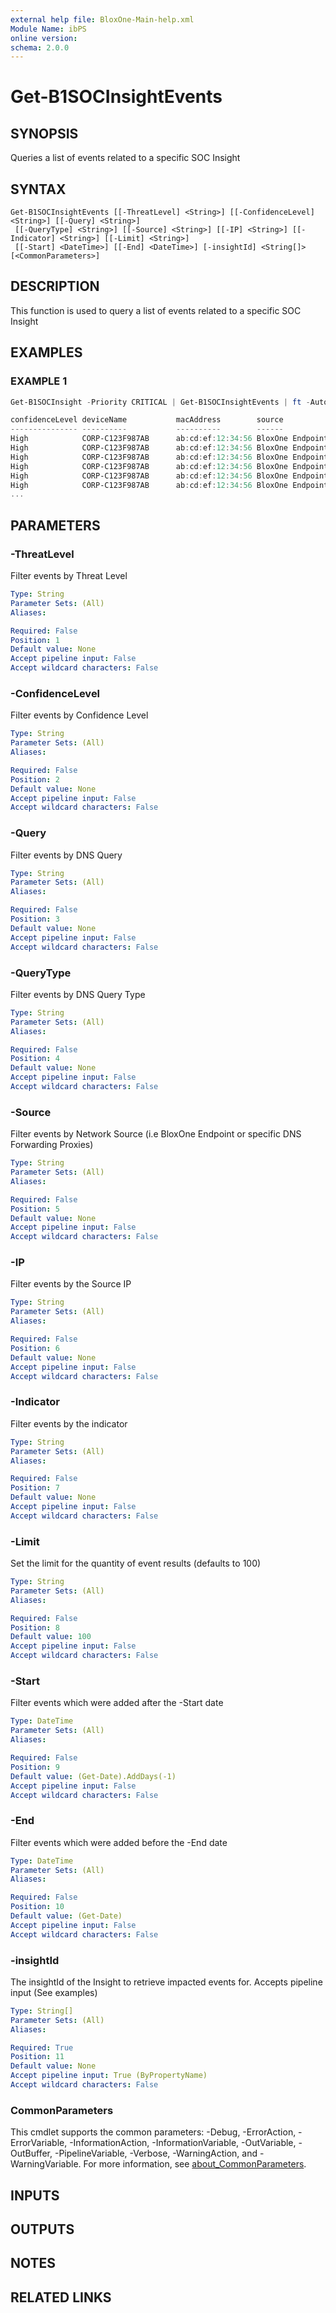 ```yaml
---
external help file: BloxOne-Main-help.xml
Module Name: ibPS
online version:
schema: 2.0.0
---
```


# Get-B1SOCInsightEvents

## SYNOPSIS
Queries a list of events related to a specific SOC Insight

## SYNTAX

```
Get-B1SOCInsightEvents [[-ThreatLevel] <String>] [[-ConfidenceLevel] <String>] [[-Query] <String>]
 [[-QueryType] <String>] [[-Source] <String>] [[-IP] <String>] [[-Indicator] <String>] [[-Limit] <String>]
 [[-Start] <DateTime>] [[-End] <DateTime>] [-insightId] <String[]> [<CommonParameters>]
```

## DESCRIPTION
This function is used to query a list of events related to a specific SOC Insight

## EXAMPLES

### EXAMPLE 1
```powershell
Get-B1SOCInsight -Priority CRITICAL | Get-B1SOCInsightEvents | ft -AutoSize

confidenceLevel deviceName           macAddress        source           osVersion    action         policy                   deviceIp       query                                                                                                   queryType
--------------- ----------           ----------        ------           ---------    ------         ------                   --------       -----                                                                                                   ---------
High            CORP-C123F987AB      ab:cd:ef:12:34:56 BloxOne Endpoint macOS 14.2.1 Block          Global_Security_Policy   212.204.104.50 gdgdxsrgbxdfbgcxv.com                                                                                   A
High            CORP-C123F987AB      ab:cd:ef:12:34:56 BloxOne Endpoint macOS 14.2.1 Block          Global_Security_Policy   80.153.81.224  fsfsef4wetrfeswg.com                                                                                    A
High            CORP-C123F987AB      ab:cd:ef:12:34:56 BloxOne Endpoint macOS 14.2.1 Block          Global_Security_Policy   80.153.81.224  fsfsef4wetrfeswg.com                                                                                    A
High            CORP-C123F987AB      ab:cd:ef:12:34:56 BloxOne Endpoint macOS 14.2.1 Block          Global_Security_Policy   212.204.104.50 vvv.fsgfsdxvxgddbn.vxgvr.xvfd.xvdxsv.dodgywebsite.com                                                   SRV
High            CORP-C123F987AB      ab:cd:ef:12:34:56 BloxOne Endpoint macOS 14.2.1 Block          Global_Security_Policy   212.204.104.50 vvv.fsgfsdxvxgddbn.vxgvr.xvfd.xvdxsv.dodgywebsite.com                                                   A
High            CORP-C123F987AB      ab:cd:ef:12:34:56 BloxOne Endpoint macOS 14.2.1 Block          Global_Security_Policy   212.204.104.50 vvv.fsgfsdxvxgddbn.vxgvr.xvfd.xvdxsv.dodgywebsite.com                                                   CNAME
...
```

## PARAMETERS

### -ThreatLevel
Filter events by Threat Level

```yaml
Type: String
Parameter Sets: (All)
Aliases:

Required: False
Position: 1
Default value: None
Accept pipeline input: False
Accept wildcard characters: False
```

### -ConfidenceLevel
Filter events by Confidence Level

```yaml
Type: String
Parameter Sets: (All)
Aliases:

Required: False
Position: 2
Default value: None
Accept pipeline input: False
Accept wildcard characters: False
```

### -Query
Filter events by DNS Query

```yaml
Type: String
Parameter Sets: (All)
Aliases:

Required: False
Position: 3
Default value: None
Accept pipeline input: False
Accept wildcard characters: False
```

### -QueryType
Filter events by DNS Query Type

```yaml
Type: String
Parameter Sets: (All)
Aliases:

Required: False
Position: 4
Default value: None
Accept pipeline input: False
Accept wildcard characters: False
```

### -Source
Filter events by Network Source (i.e BloxOne Endpoint or specific DNS Forwarding Proxies)

```yaml
Type: String
Parameter Sets: (All)
Aliases:

Required: False
Position: 5
Default value: None
Accept pipeline input: False
Accept wildcard characters: False
```

### -IP
Filter events by the Source IP

```yaml
Type: String
Parameter Sets: (All)
Aliases:

Required: False
Position: 6
Default value: None
Accept pipeline input: False
Accept wildcard characters: False
```

### -Indicator
Filter events by the indicator

```yaml
Type: String
Parameter Sets: (All)
Aliases:

Required: False
Position: 7
Default value: None
Accept pipeline input: False
Accept wildcard characters: False
```

### -Limit
Set the limit for the quantity of event results (defaults to 100)

```yaml
Type: String
Parameter Sets: (All)
Aliases:

Required: False
Position: 8
Default value: 100
Accept pipeline input: False
Accept wildcard characters: False
```

### -Start
Filter events which were added after the -Start date

```yaml
Type: DateTime
Parameter Sets: (All)
Aliases:

Required: False
Position: 9
Default value: (Get-Date).AddDays(-1)
Accept pipeline input: False
Accept wildcard characters: False
```

### -End
Filter events which were added before the -End date

```yaml
Type: DateTime
Parameter Sets: (All)
Aliases:

Required: False
Position: 10
Default value: (Get-Date)
Accept pipeline input: False
Accept wildcard characters: False
```

### -insightId
The insightId of the Insight to retrieve impacted events for. 
Accepts pipeline input (See examples)

```yaml
Type: String[]
Parameter Sets: (All)
Aliases:

Required: True
Position: 11
Default value: None
Accept pipeline input: True (ByPropertyName)
Accept wildcard characters: False
```

### CommonParameters
This cmdlet supports the common parameters: -Debug, -ErrorAction, -ErrorVariable, -InformationAction, -InformationVariable, -OutVariable, -OutBuffer, -PipelineVariable, -Verbose, -WarningAction, and -WarningVariable. For more information, see [about_CommonParameters](http://go.microsoft.com/fwlink/?LinkID=113216).

## INPUTS

## OUTPUTS

## NOTES

## RELATED LINKS
